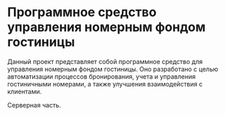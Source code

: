 # Программное средство управления номерным фондом гостиницы

Данный проект представляет собой программное средство для управления номерным фондом гостиницы. Оно разработано с целью автоматизации процессов бронирования, учета и управления гостиничными номерами, а также улучшения взаимодействия с клиентами.

Серверная часть.

